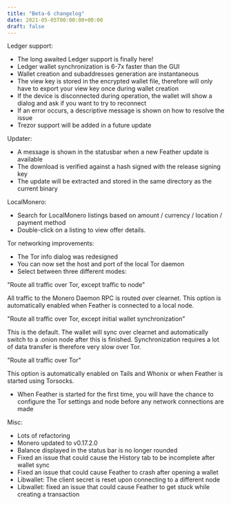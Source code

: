 ```yaml
---
title: "Beta-6 changelog"
date: 2021-05-05T00:00:00+00:00
draft: false
---
```


Ledger support:

- The long awaited Ledger support is finally here!
- Ledger wallet synchronization is 6-7x faster than the GUI
- Wallet creation and subaddresses generation are instantaneous
- The view key is stored in the encrypted wallet file, therefore will only have to export your view key once during wallet creation
- If the device is disconnected during operation, the wallet will show a dialog and ask if you want to try to reconnect
- If an error occurs, a descriptive message is shown on how to resolve the issue
- Trezor support will be added in a future update

Updater:

- A message is shown in the statusbar when a new Feather update is available
- The download is verified against a hash signed with the release signing key
- The update will be extracted and stored in the same directory as the current binary

LocalMonero:

- Search for LocalMonero listings based on amount / currency / location / payment method
- Double-click on a listing to view offer details.

Tor networking improvements:

- The Tor info dialog was redesigned
- You can now set the host and port of the local Tor daemon
- Select between three different modes:

"Route all traffic over Tor, except traffic to node"

All traffic to the Monero Daemon RPC is routed over clearnet. This option is automatically enabled when Feather is connected to a local node.

"Route all traffic over Tor, except initial wallet synchronization"

This is the default. The wallet will sync over clearnet and automatically switch to a .onion node after this is finished. Synchronization requires a lot of data transfer is therefore very slow over Tor.

"Route all traffic over Tor"

This option is automatically enabled on Tails and Whonix or when Feather is started using Torsocks.

- When Feather is started for the first time, you will have the chance to configure the Tor settings and node before any network connections are made


Misc:

- Lots of refactoring
- Monero updated to v0.17.2.0
- Balance displayed in the status bar is no longer rounded
- Fixed an issue that could cause the History tab to be incomplete after wallet sync
- Fixed an issue that could cause Feather to crash after opening a wallet
- Libwallet: The client secret is reset upon connecting to a different node
- Libwallet: fixed an issue that could cause Feather to get stuck while creating a transaction

